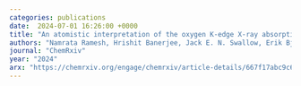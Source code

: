 ```yaml
---
categories: publications
date:  2024-07-01 16:26:00 +0000
title: "An atomistic interpretation of the oxygen K-edge X-ray absorption spectra of layered Li-ion battery cathode materials"
authors: "Namrata Ramesh, Hrishit Banerjee, Jack E. N. Swallow, Erik Björklund, Ava Dean, Pravin Didwal, Michael Fraser, Conor M. E. Phelan, Lijin An, Jasper Singh, Jarrod Lewis, Weixin Song, Robert A. House, Andrew J. Morris, Robert S. Weatherup, Rebecca J. Nicholls "
journal: "ChemRxiv"
year: "2024"
arx: "https://chemrxiv.org/engage/chemrxiv/article-details/667f17abc9c6a5c07ab375aa"
---
```

